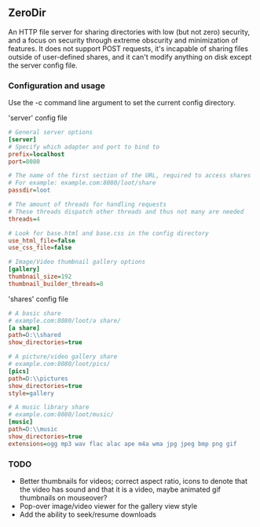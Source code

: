 ## ZeroDir
An HTTP file server for sharing directories with low (but not zero) security, and a focus on security through extreme obscurity and minimization of features. It does not support POST requests, it's incapable of sharing files outside of user-defined shares, and it can't modify anything on disk except the server config file.

### Configuration and usage
Use the -c command line argument to set the current config directory.

'server' config file
```ini
# General server options
[server]
# Specify which adapter and port to bind to
prefix=localhost
port=8080

# The name of the first section of the URL, required to access shares
# For example: example.com:8080/loot/share
passdir=loot

# The amount of threads for handling requests
# These threads dispatch other threads and thus not many are needed
threads=4

# Look for base.html and base.css in the config directory
use_html_file=false
use_css_file=false

# Image/Video thumbnail gallery options
[gallery]
thumbnail_size=192
thumbnail_builder_threads=8
```

'shares' config file
```ini
# A basic share
# example.com:8080/loot/a share/
[a share]
path=D:\\shared
show_directories=true

# A picture/video gallery share
# example.com:8080/loot/pics/
[pics]
path=D:\\pictures
show_directories=true
style=gallery

# A music library share
# example.com:8080/loot/music/
[music]
path=D:\\music
show_directories=true
extensions=ogg mp3 wav flac alac ape m4a wma jpg jpeg bmp png gif 
```

### TODO
- Better thumbnails for videos; correct aspect ratio, icons to denote that the video has sound and that it is a video, maybe animated gif thumbnails on mouseover?
- Pop-over image/video viewer for the gallery view style
- Add the ability to seek/resume downloads